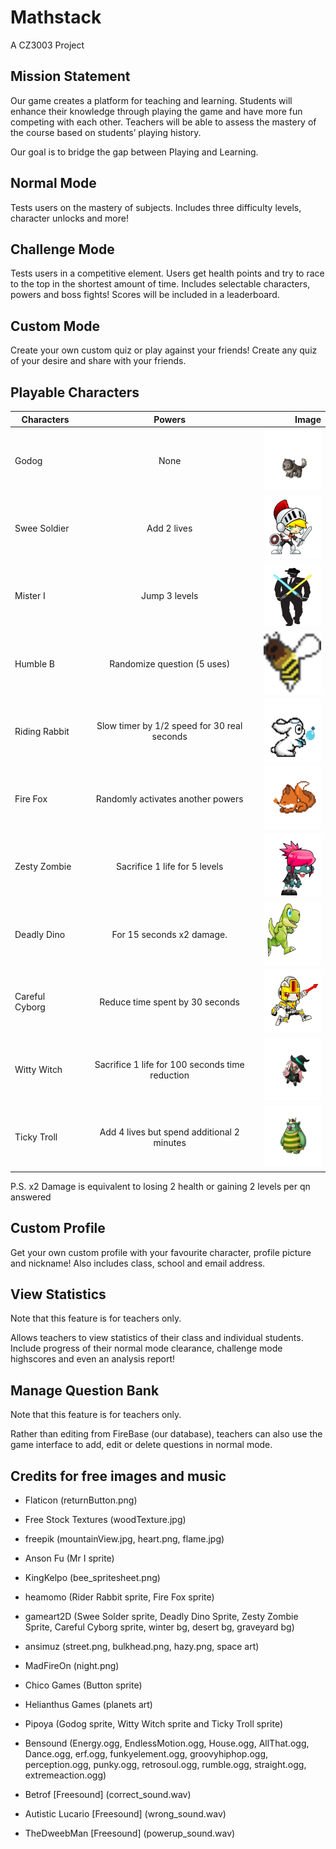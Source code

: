 # Mathstack
A CZ3003 Project

## Mission Statement
Our game creates a platform for teaching and learning.
Students will enhance their knowledge through playing the game and have more fun competing with each other. Teachers will be able to assess the mastery of the course based on students’ playing history. 

Our goal is to bridge the gap between Playing and Learning.

## Normal Mode
Tests users on the mastery of subjects. Includes three difficulty levels, character unlocks and more!

## Challenge Mode
Tests users in a competitive element. Users get health points and try to race to the top in the shortest amount of time. Includes selectable characters, powers and boss fights! Scores will be included in a leaderboard.

## Custom Mode
Create your own custom quiz or play against your friends! Create any quiz of your desire and share with your friends.

## Playable Characters
| Characters        | Powers           | Image  |
| ----------------- |:----------------:| ------:|
| Godog             | None             |  <img src="/Model/Characters/Godog/00base/e002a_00base_00.png" width="100" height="100" alt="Godog Sprite"/> |
| Swee Soldier      | Add 2 lives      |   <img src="/Model/Characters/Warrior/Idle (1).png" width="100" height="100" alt="Swee Soldier Sprite"/> |
| Mister I          | Jump 3 levels    |     <img src="/Model/Characters/Mr I/Mr I.png" width="100" height="100" alt="Mister I Sprite"/> |
| Humble B          | Randomize question (5 uses)       |  <img src="/Model/Characters/HumbleB/HumbleBIcon.png" width="100" height="100" alt="Humble B Sprite"/> |
| Riding Rabbit      | Slow timer by 1/2 speed for 30 real seconds      |   <img src="/Model/Characters/RiderRabbit/RabbitAttack (1).png" width="100" height="100" alt="Rider Rabbit Sprite"/> |
| Fire Fox          | Randomly activates another powers    |     <img src="/Model/Characters/FireFox/Fox_Sit2.png" width="100" height="100" alt="Fire Fox Sprite"/> |
| Zesty Zombie      | Sacrifice 1 life for 5 levels             |  <img src="/Model/Characters/ZestyZombie/Attack (6).png" width="100" height="100" alt="Zesty Zombie Sprite"/> |
| Deadly Dino      | For 15 seconds x2 damage.      |   <img src="/Model/Characters/DeadlyDino/Run (7).png" width="100" height="100" alt="Deadly Dino Sprite"/> |
| Careful Cyborg          | Reduce time spent by 30 seconds    |     <img src="/Model/Characters/CarefulCyborg/JumpMelee (4).png" width="100" height="100" alt="Careful Cyborg Sprite"/> |
| Witty Witch         | Sacrifice 1 life for 100 seconds time reduction       |  <img src="/Model/Characters/WittyWitch/13magic/c00b_13magic_07.png" width="100" height="100" alt="Witty Witch Sprite"/> |
| Ticky Troll      | Add 4 lives but spend additional 2 minutes      |   <img src="/Model/Characters/TickyTroll/07damage/e003a_07damage_03.png" width="100" height="100" alt="Tickly Troll Sprite"/> |

P.S. x2 Damage is equivalent to losing 2 health or gaining 2 levels per qn answered

## Custom Profile
Get your own custom profile with your favourite character, profile picture and nickname! Also includes class, school and email address.

## View Statistics
Note that this feature is for teachers only.

Allows teachers to view statistics of their class and individual students. Include progress of their normal mode clearance, challenge mode highscores and even an analysis report!

## Manage Question Bank
Note that this feature is for teachers only.

Rather than editing from FireBase (our database), teachers can also use the game interface to add, edit or delete questions in normal mode.

## Credits for free images and music
- Flaticon (returnButton.png)
- Free Stock Textures (woodTexture.jpg)
- freepik (mountainView.jpg, heart.png, flame.jpg)
- Anson Fu (Mr I sprite)
- KingKelpo (bee_spritesheet.png)
- heamomo (Rider Rabbit sprite, Fire Fox sprite)
- gameart2D (Swee Solder sprite, Deadly Dino Sprite, Zesty Zombie Sprite, Careful Cyborg sprite, winter bg, desert bg, graveyard bg)
- ansimuz (street.png, bulkhead.png, hazy.png, space art)
- MadFireOn (night.png)
- Chico Games (Button sprite)
- Helianthus Games (planets art)
- Pipoya (Godog sprite, Witty Witch sprite and Ticky Troll sprite)

- Bensound (Energy.ogg, EndlessMotion.ogg, House.ogg, AllThat.ogg, Dance.ogg, erf.ogg, funkyelement.ogg, groovyhiphop.ogg, perception.ogg, punky.ogg, retrosoul.ogg, rumble.ogg, straight.ogg, extremeaction.ogg)
- Betrof [Freesound] (correct_sound.wav)
- Autistic Lucario [Freesound] (wrong_sound.wav)
- TheDweebMan [Freesound] (powerup_sound.wav)